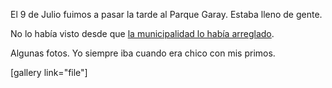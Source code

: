<html><body><p>El 9 de Julio fuimos a pasar la tarde al Parque Garay. Estaba lleno de gente.



No lo había visto desde que <a href="http://www.ellitoral.com/index.php/diarios/2009/06/24/opinion/OPIN-01.html" target="_blank">la municipalidad lo había arreglado</a>.



Algunas fotos. Yo siempre iba cuando era chico con mis primos.



[gallery link="file"]</p></body></html>